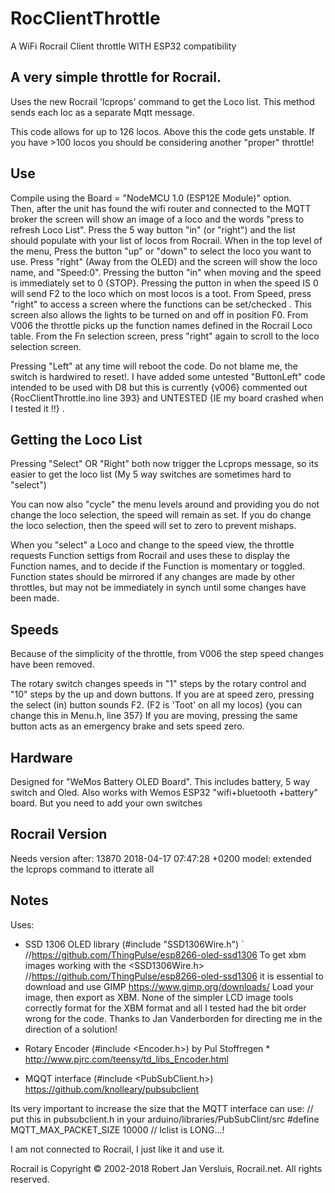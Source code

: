 # RocClientThrottle
A WiFi Rocrail Client throttle 
WITH ESP32 compatibility


## A very simple throttle for Rocrail. 
Uses the new Rocrail 'lcprops' command to get the Loco list. This method sends each loc as a separate Mqtt message.

This code allows for up to 126 locos. Above this the code gets unstable. 
If you have >100 locos you should be considering another "proper" throttle!  

## Use
Compile using the Board = "NodeMCU 1.0 (ESP12E Module)" option.  
Then, after the unit has found the wifi router and connected to the MQTT broker the screen will show an image of a loco and the words "press to refresh Loco List". Press the 5 way button "in" (or "right") and the list should populate with your list of locos from Rocrail. 
When in the top level of the menu, Press the button "up" or "down" to select the loco you want to use.
Press "right" (Away from the OLED) and the screen will show the loco name, and "Speed:0". Pressing the button "in" when moving and the speed is immediately set to 0 {STOP}. Pressing the putton in when the speed IS 0 will send F2 to the loco which on most locos is a toot. 
From Speed, press "right" to access a screen where the functions can be set/checked . This screen also allows the lights to be turned on and off in position F0. From V006 the throttle picks up the function names defined in the Rocrail Loco table. 
From the Fn selection screen, press "right" again to scroll to the loco selection screen.

Pressing "Left" at any time will reboot the code. Do not blame me, the switch is hardwired to reset!. I have added some untested "ButtonLeft" code intended to be used with D8 but this is currently {v006} commented out {RocClientThrottle.ino line 393} and UNTESTED {IE  my board crashed when I tested it !!} . 

## Getting the Loco List

Pressing "Select" OR "Right" both now trigger the Lcprops message, so its easier to get the loco list (My 5 way switches are sometimes hard to "select")

You can now also "cycle" the menu levels around and providing you do not change the loco selection, the speed will remain as set. 
If you do change the loco selection, then the speed will set to zero to prevent mishaps.   

When you "select" a Loco and change to the speed view, the throttle requests Function settigs from Rocrail and uses these to display the Function names, and to decide if the Function is momentary or toggled. Function states should be mirrored if any changes are made by other throttles, but may not be immediately in synch until some changes have been made.

## Speeds
Because of the simplicity of the throttle, from V006 the step speed changes have been removed. 

The rotary switch changes speeds in "1" steps by the rotary control and "10" steps by the up and down buttons. If you are at speed zero, pressing the select (in) button sounds F2. (F2 is 'Toot' on all my locos) {you can change this in Menu.h, line 357} If you are moving, pressing the same button acts as an emergency brake and sets speed zero.


## Hardware
Designed for "WeMos Battery OLED Board". This includes battery, 5 way switch and Oled.
Also works with Wemos ESP32 "wifi+bluetooth +battery" board. But you need to add your own switches

## Rocrail Version
Needs version after: 13870 2018-04-17 07:47:28 +0200 model: extended the lcprops command to itterate all

## Notes
Uses: 
  * SSD 1306 OLED library (#include "SSD1306Wire.h") ` //https://github.com/ThingPulse/esp8266-oled-ssd1306
      To get xbm images working with the <SSD1306Wire.h>  //https://github.com/ThingPulse/esp8266-oled-ssd1306 it is essential to download and use GIMP https://www.gimp.org/downloads/ Load your image, then export as XBM. None of the simpler LCD image tools correctly format for the XBM format and all I tested had the bit order wrong for the code. Thanks to Jan Vanderborden for directing me in the direction of a solution! 

  * Rotary Encoder (#include <Encoder.h>) by Pul Stoffregen * http://www.pjrc.com/teensy/td_libs_Encoder.html
  * MQQT interface (#include <PubSubClient.h>) https://github.com/knolleary/pubsubclient

   Its very important to increase the size that the MQTT interface can use: 
     // put this in pubsubclient.h in your arduino/libraries/PubSubClint/src 
     #define MQTT_MAX_PACKET_SIZE 10000   // lclist is LONG...!


I am not connected to Rocrail, I just like it and use it.

Rocrail is  Copyright © 2002-2018 Robert Jan Versluis, Rocrail.net. All rights reserved.

